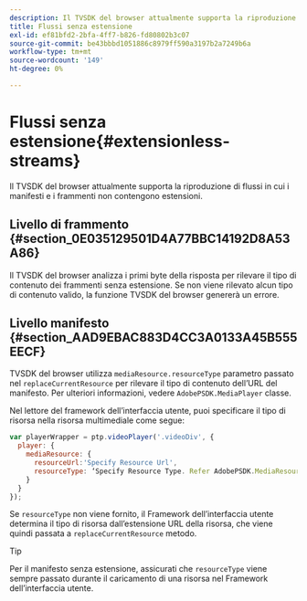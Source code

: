 ```yaml
---
description: Il TVSDK del browser attualmente supporta la riproduzione di flussi in cui i manifesti e i frammenti non contengono estensioni.
title: Flussi senza estensione
exl-id: ef81bfd2-2bfa-4ff7-b826-fd80802b3c07
source-git-commit: be43bbbd1051886c8979ff590a3197b2a7249b6a
workflow-type: tm+mt
source-wordcount: '149'
ht-degree: 0%

---
```


# Flussi senza estensione{#extensionless-streams}

Il TVSDK del browser attualmente supporta la riproduzione di flussi in cui i manifesti e i frammenti non contengono estensioni.

## Livello di frammento {#section_0E035129501D4A77BBC14192D8A53A86}

Il TVSDK del browser analizza i primi byte della risposta per rilevare il tipo di contenuto dei frammenti senza estensione. Se non viene rilevato alcun tipo di contenuto valido, la funzione TVSDK del browser genererà un errore.

## Livello manifesto {#section_AAD9EBAC883D4CC3A0133A45B555EECF}

TVSDK del browser utilizza `mediaResource.resourceType` parametro passato nel `replaceCurrentResource` per rilevare il tipo di contenuto dell’URL del manifesto. Per ulteriori informazioni, vedere `AdobePSDK.MediaPlayer` classe.

Nel lettore del framework dell’interfaccia utente, puoi specificare il tipo di risorsa nella risorsa multimediale come segue:

```js
var playerWrapper = ptp.videoPlayer('.videoDiv', { 
  player: { 
    mediaResource: { 
      resourceUrl:'Specify Resource Url', 
      resourceType: ‘Specify Resource Type. Refer AdobePSDK.MediaResourceType' 
    } 
  } 
}); 
```

Se `resourceType` non viene fornito, il Framework dell’interfaccia utente determina il tipo di risorsa dall’estensione URL della risorsa, che viene quindi passata a `replaceCurrentResource` metodo.

>[!TIP]
>
>Per il manifesto senza estensione, assicurati che `resourceType` viene sempre passato durante il caricamento di una risorsa nel Framework dell’interfaccia utente.
